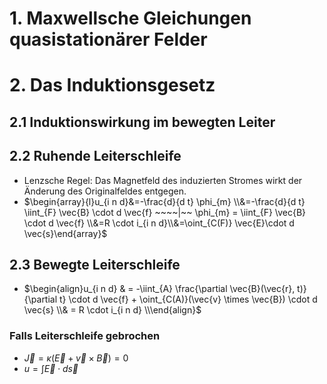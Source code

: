 # 1. Maxwellsche Gleichungen quasistationärer Felder 


# 2. Das Induktionsgesetz 
## 2.1 Induktionswirkung im bewegten Leiter 

## 2.2 Ruhende Leiterschleife 
- Lenzsche Regel: Das Magnetfeld des induzierten Stromes wirkt der Änderung des Originalfeldes entgegen. 
- $\begin{array}{l}u_{i n d}&=-\frac{d}{d t} \phi_{m} \\&=-\frac{d}{d t} \iint_{F} \vec{B} \cdot d \vec{f} ~~~~|~~ \phi_{m} = \iint_{F} \vec{B} \cdot d \vec{f} \\&=R \cdot i_{i n d}\\&=\oint_{C(F)} \vec{E}\cdot d \vec{s}\end{array}$ 

## 2.3 Bewegte Leiterschleife 
- $\begin{align}u_{i n d} & = -\iint_{A} \frac{\partial \vec{B}(\vec{r}, t)}{\partial t} \cdot d \vec{f} + \oint_{C(A)}(\vec{v} \times \vec{B}) \cdot d \vec{s} \\& = R \cdot i_{i n d} \\\end{align}$ 

### Falls Leiterschleife gebrochen 
- $\vec{J}=\kappa(\vec{E}+\vec{v} \times \vec{B})=0$ 
- $u = \int{\vec{E}\cdot d\vec{s}}$ 
